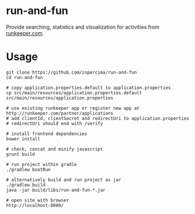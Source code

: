 # run-and-fun

Provide searching, statistics and visualization for activities from [runkeeper.com](http://runkeeper.com).

# Usage

    git clone https://github.com/inpercima/run-and-fun
    cd run-and-fun

    # copy application.properties.default to application.properties
    cp src/main/resources/application.properties.default src/main/resources/application.properties

    # use existing runkeeper app or register new app at http://runkeeper.com/partner/applications
    # add clientId, clientSecret and redirectUri to application.properties
    # redirectUri should end with /verify

    # install frontend dependencies
    bower install

    # check, concat and minify javascript
    grunt build

    # run project within gradle
    ./gradlew bootRun

    # alternatively build and run project as jar
    ./gradlew build
    java -jar build/libs/run-and-fun-*.jar

    # open site with browser
    http://localhost:8080/
